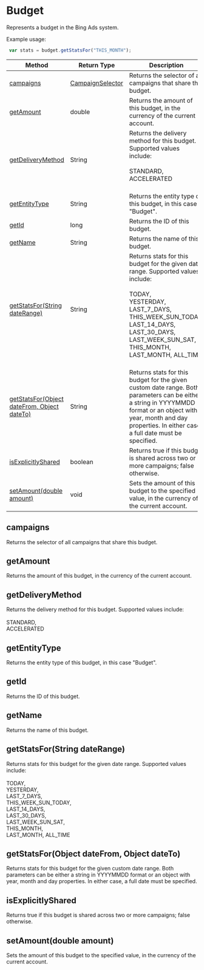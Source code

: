 # Budget
Represents a budget in the Bing Ads system.

Example usage:
```javascript
 var stats = budget.getStatsFor("THIS_MONTH");
```

|Method|Return Type|Description|
|-|-|-
[campaigns](#campaigns)|[CampaignSelector](./CampaignSelector)|Returns the selector of all campaigns that share this budget.<br />
[getAmount](#getamount)|double|Returns the amount of this budget, in the currency of the current account.<br />
[getDeliveryMethod](#getdeliverymethod)|String|Returns the delivery method for this budget. Supported values include:<br /> <br /> STANDARD,<br /> ACCELERATED<br /><br />
[getEntityType](#getentitytype)|String|Returns the entity type of this budget, in this case "Budget".<br />
[getId](#getid)|long|Returns the ID of this budget.<br />
[getName](#getname)|String|Returns the name of this budget.<br />
[getStatsFor(String dateRange)](#getstatsfor~string-daterange~)|String|Returns stats for this budget for the given date range. Supported values include:<br /> <br /> TODAY,<br /> YESTERDAY,<br /> LAST_7_DAYS,<br /> THIS_WEEK_SUN_TODAY,<br /> LAST_14_DAYS,<br /> LAST_30_DAYS,<br /> LAST_WEEK_SUN_SAT,<br /> THIS_MONTH,<br /> LAST_MONTH, ALL_TIME<br /><br />
[getStatsFor(Object dateFrom, Object dateTo)](#getstatsfor~object-datefrom_-object-dateto~)|String|Returns stats for this budget for the given custom date range. Both parameters can be either a string in YYYYMMDD format or an object with year, month and day properties. In either case, a full date must be specified.<br />
[isExplicitlyShared](#isexplicitlyshared)|boolean|Returns true if this budget is shared across two or more campaigns; false otherwise. <br />
[setAmount(double amount)](#setamount~double-amount~)|void|Sets the amount of this budget to the specified value, in the currency of the current account.<br />

## <a name="campaigns"></a>campaigns
Returns the selector of all campaigns that share this budget.


## <a name="getamount"></a>getAmount
Returns the amount of this budget, in the currency of the current account.


## <a name="getdeliverymethod"></a>getDeliveryMethod
Returns the delivery method for this budget. Supported values include:<br /> <br /> STANDARD,<br /> ACCELERATED<br />


## <a name="getentitytype"></a>getEntityType
Returns the entity type of this budget, in this case "Budget".


## <a name="getid"></a>getId
Returns the ID of this budget.


## <a name="getname"></a>getName
Returns the name of this budget.


## <a name="getstatsfor~string-daterange~"></a>getStatsFor(String dateRange)
Returns stats for this budget for the given date range. Supported values include:<br /> <br /> TODAY,<br /> YESTERDAY,<br /> LAST_7_DAYS,<br /> THIS_WEEK_SUN_TODAY,<br /> LAST_14_DAYS,<br /> LAST_30_DAYS,<br /> LAST_WEEK_SUN_SAT,<br /> THIS_MONTH,<br /> LAST_MONTH, ALL_TIME<br />


## <a name="getstatsfor~object-datefrom_-object-dateto~"></a>getStatsFor(Object dateFrom, Object dateTo)
Returns stats for this budget for the given custom date range. Both parameters can be either a string in YYYYMMDD format or an object with year, month and day properties. In either case, a full date must be specified.


## <a name="isexplicitlyshared"></a>isExplicitlyShared
Returns true if this budget is shared across two or more campaigns; false otherwise. 


## <a name="setamount~double-amount~"></a>setAmount(double amount)
Sets the amount of this budget to the specified value, in the currency of the current account.


